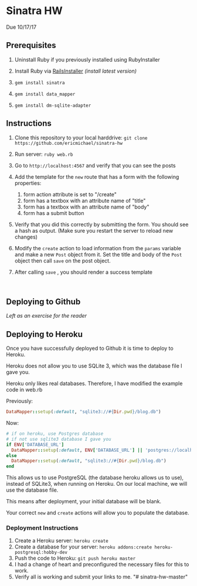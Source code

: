 # Sinatra HW

Due 10/17/17
 
## Prerequisites

1. Uninstall Ruby if you previously installed using RubyInstaller

2. Install Ruby via [RailsInstaller](http://railsinstaller.org/en) *(install latest version)*

3. ```
   gem install sinatra
   ```

4. ```
   gem install data_mapper
   ```

5. ```
   gem install dm-sqlite-adapter
   ```

## Instructions

1. Clone this repository to your local harddrive: `git clone https://github.com/ericmichael/sinatra-hw`

2. Run server: `ruby web.rb`

3. Go to `http://localhost:4567` and verify that you can see the posts

4. Add the template for the `new` route that has a form with the following properties:

   1. form action attribute is set to "/create"
   2. form has a textbox with an attribute name of "title"
   3. form has a textbox with an attribute name of "body"
   4. form has a submit button

5. Verify that you did this correctly by submitting the form. You should see a hash as output. (Make sure you restart the server to reload new changes)

6. Modify the `create` action to load information from the `params` variable and make a new `Post` object from it. Set the title and body of the `Post` object then call `save` on the post object. 

7. After calling `save` , you should render a success template

   ​

## Deploying to Github

*Left as an exercise for the reader*



## Deploying to Heroku

Once you have successfully deployed to Github it is time to deploy to Heroku.

Heroku does not allow you to use SQLite 3, which was the database file I gave you.

Heroku only likes real databases. Therefore, I have modified the example code in web.rb

Previously:

```ruby
DataMapper::setup(:default, "sqlite3://#{Dir.pwd}/blog.db") 

```

Now:

```ruby
# if on heroku, use Postgres database
# if not use sqlite3 database I gave you
if ENV['DATABASE_URL']
  DataMapper::setup(:default, ENV['DATABASE_URL'] || 'postgres://localhost/mydb')
else
  DataMapper::setup(:default, "sqlite3://#{Dir.pwd}/blog.db")
end
```

This allows us to use PostgreSQL (the database heroku allows us to use), instead of SQLite3, when running on Heroku. On our local machine, we will use the database file.

This means after deployment, your initial database will be blank.

Your correct `new` and `create` actions will allow you to populate the database.

### Deployment Instructions

1. Create a Heroku server: `heroku create`
2. Create a database for your server: `heroku addons:create heroku-postgresql:hobby-dev`
3. Push the code to Heroku: `git push heroku master`
4. I had a change of heart and preconfigured the necessary files for this to work.
5. Verify all is working and submit your links to me.
"# sinatra-hw-master" 
